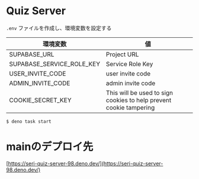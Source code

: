# Quiz Server

`.env` ファイルを作成し、環境変数を設定する

| 環境変数                  | 値                                                                 |
| ------------------------- | ------------------------------------------------------------------ |
| SUPABASE_URL              | Project URL                                                        |
| SUPABASE_SERVICE_ROLE_KEY | Service Role Key                                                   |
| USER_INVITE_CODE          | user invite code                                                   |
| ADMIN_INVITE_CODE         | admin invite code                                                  |
| COOKIE_SECRET_KEY         | This will be used to sign cookies to help prevent cookie tampering |

```
$ deno task start
```

# mainのデプロイ先

[https://seri-quiz-server-98.deno.dev/](https://seri-quiz-server-98.deno.dev/)

